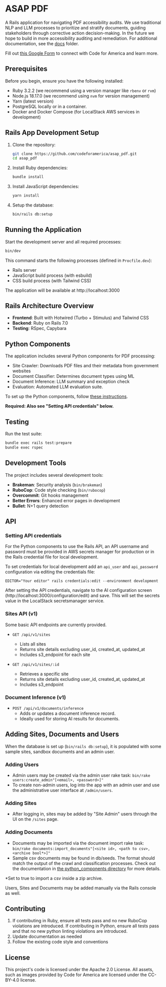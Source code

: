 # ASAP PDF

A Rails application for navigating PDF accessibility audits. We use traditional NLP and LLM processes to prioritize and
stratify documents, guiding stakeholders through corrective action decision-making. In the future we hope to build in
more accessibility auditing and remediation. For additional documentation, see the [docs](./docs) folder.

Fill out [this Google Form](
https://docs.google.com/forms/d/e/1FAIpQLSf2C4uKOgCTf-nrBM7bBWRSyNDELhE6c6EaHMN5Or71vyd7fw/viewform) to connect with Code for America and learn more.

## Prerequisites

Before you begin, ensure you have the following installed:

* Ruby 3.2.2 (we recommend using a version manager like `rbenv` or `rvm`)
* Node.js 18.17.0 (we recommend using `nvm` for version management)
* Yarn (latest version)
* PostgreSQL locally or in a container.
* Docker and Docker Compose (for LocalStack AWS services in development)

## Rails App Development Setup

1. Clone the repository:
   ```bash
   git clone https://github.com/codeforamerica/asap_pdf.git
   cd asap_pdf
   ```

2. Install Ruby dependencies:
   ```bash
   bundle install
   ```

3. Install JavaScript dependencies:
   ```bash
   yarn install
   ```

4. Setup the database:
   ```bash
   bin/rails db:setup
   ```

## Running the Application

Start the development server and all required processes:

```bash
bin/dev
```

This command starts the following processes (defined in `Procfile.dev`):

- Rails server
- JavaScript build process (with esbuild)
- CSS build process (with Tailwind CSS)

The application will be available at http://localhost:3000

## Rails Architecture Overview

- **Frontend**: Built with Hotwired (Turbo + Stimulus) and Tailwind CSS
- **Backend**: Ruby on Rails 7.0
- **Testing**: RSpec, Capybara

## Python Components

The application includes several Python components for PDF processing:

- Site Crawler: Downloads PDF files and their metadata from government websites
- Document Classifier: Determines document types using ML
- Document Inference: LLM summary and exception check
- Evaluation: Automated LLM evaluation suite.

To set up the Python components, follow [these instructions](python_components/README.md).

**Required: Also see "Setting API credentials" below.**

## Testing

Run the test suite:

```bash
bundle exec rails test:prepare
bundle exec rspec
```

## Development Tools

The project includes several development tools:

- **Brakeman**: Security analysis (`bin/brakeman`)
- **RuboCop**: Code style checking (`bin/rubocop`)
- **Overcommit**: Git hooks management
- **Better Errors**: Enhanced error pages in development
- **Bullet**: N+1 query detection

## API

### Setting API credentials

For the Python components to use the Rails API, an API username and password must be provided in AWS secrets manager for production or in the Rails credential file for local development.

To set credentials for local development add an `api_user` and `api_password` configuration via editing the credentials file:

`EDITOR="Your editor" rails credentials:edit --environment development`

After setting the API credentials, navigate to the AI configuration screen (http://localhost:3000/configuration/edit) and save. This will set the secrets value in the LocalStack secretsmanager service.

### Sites API (v1)

Some basic API endpoints are currently provided.

- `GET /api/v1/sites`
    - Lists all sites
    - Returns site details excluding user_id, created_at, updated_at
    - Includes s3_endpoint for each site

- `GET /api/v1/sites/:id`
    - Retrieves a specific site
    - Returns site details excluding user_id, created_at, updated_at
    - Includes s3_endpoint

### Document Inference (v1)

- `POST /api/v1/documents/inference`
    - Adds or updates a document inference record.
    - Ideally used for storing AI results for documents.


## Adding Sites, Documents and Users

When the database is set up (`bin/rails db:setup`), it is populated with some sample sites, sandbox documents and an admin user.

### Adding Users
- Admin users may be created via the admin user rake task: `bin/rake users:create_admin"[<email>, <password>]"`
- To create non-admin users, log into the app with an admin user and use the administrative user interface at `/admin/users`.

### Adding Sites
- After logging in, sites may be added by "Site Admin" users through the UI on the `/sites` page.

### Adding Documents
- Documents may be imported via the document import rake task: `bin/rake documents:import_documents"[<site id>, <path to csv>, <archive bool*>]"`
- Sample csv documents may be found in db/seeds. The format should match the output of the crawl and classification processes. Check out the documentation in [the python_components directory](python_components/README.md) for more details.

*Set to true to import a csv inside a zip archive.

Users, Sites and Documents may be added manually via the Rails console as well. 

## Contributing

1. If contributing in Ruby, ensure all tests pass and no new RuboCop violations are introduced. If contributing in
   Python, ensure all tests pass and that no new python linting violations are introduced.
2. Update documentation as needed
3. Follow the existing code style and conventions

## License

This project's code is licensed under the Apache 2.0 License. All assets, such as images provided by Code for America are licensed under the CC-BY-4.0 license. 
